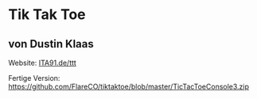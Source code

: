 # Tik Tak Toe
## von Dustin Klaas

Website: [ITA91.de/ttt](https://ita91.de/ttt)

Fertige Version:
https://github.com/FlareCO/tiktaktoe/blob/master/TicTacToeConsole3.zip
